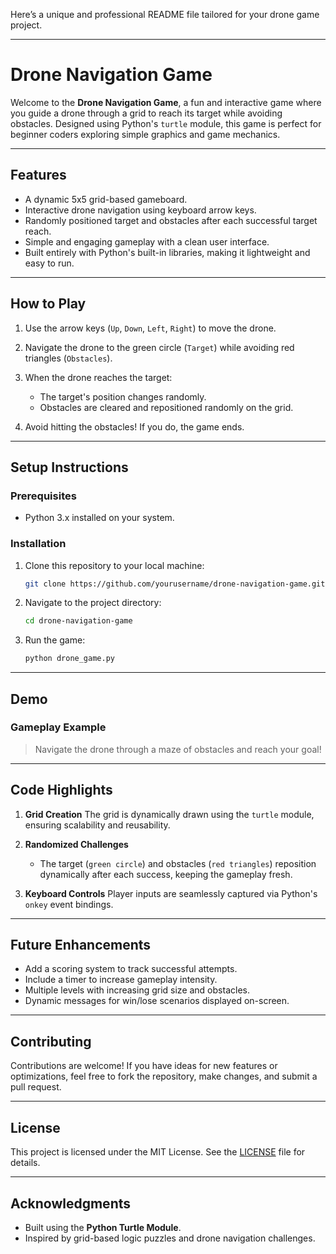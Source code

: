 Here’s a unique and professional README file tailored for your drone game project.

---

# **Drone Navigation Game**

Welcome to the **Drone Navigation Game**, a fun and interactive game where you guide a drone through a grid to reach its target while avoiding obstacles. Designed using Python's `turtle` module, this game is perfect for beginner coders exploring simple graphics and game mechanics.

---

## **Features**

* A dynamic 5x5 grid-based gameboard.
* Interactive drone navigation using keyboard arrow keys.
* Randomly positioned target and obstacles after each successful target reach.
* Simple and engaging gameplay with a clean user interface.
* Built entirely with Python's built-in libraries, making it lightweight and easy to run.

---

## **How to Play**

1. Use the arrow keys (`Up`, `Down`, `Left`, `Right`) to move the drone.
2. Navigate the drone to the green circle (`Target`) while avoiding red triangles (`Obstacles`).
3. When the drone reaches the target:

   * The target's position changes randomly.
   * Obstacles are cleared and repositioned randomly on the grid.
4. Avoid hitting the obstacles! If you do, the game ends.

---

## **Setup Instructions**

### **Prerequisites**

* Python 3.x installed on your system.

### **Installation**

1. Clone this repository to your local machine:

   ```bash
   git clone https://github.com/yourusername/drone-navigation-game.git
   ```
2. Navigate to the project directory:

   ```bash
   cd drone-navigation-game
   ```
3. Run the game:

   ```bash
   python drone_game.py
   ```

---

## **Demo**

### **Gameplay Example**

> Navigate the drone through a maze of obstacles and reach your goal!

---

## **Code Highlights**

1. **Grid Creation**
   The grid is dynamically drawn using the `turtle` module, ensuring scalability and reusability.

2. **Randomized Challenges**

   * The target (`green circle`) and obstacles (`red triangles`) reposition dynamically after each success, keeping the gameplay fresh.

3. **Keyboard Controls**
   Player inputs are seamlessly captured via Python's `onkey` event bindings.

---

## **Future Enhancements**

* Add a scoring system to track successful attempts.
* Include a timer to increase gameplay intensity.
* Multiple levels with increasing grid size and obstacles.
* Dynamic messages for win/lose scenarios displayed on-screen.

---

## **Contributing**

Contributions are welcome! If you have ideas for new features or optimizations, feel free to fork the repository, make changes, and submit a pull request.

---

## **License**

This project is licensed under the MIT License. See the [LICENSE](LICENSE) file for details.

---

## **Acknowledgments**

* Built using the **Python Turtle Module**.
* Inspired by grid-based logic puzzles and drone navigation challenges.

